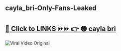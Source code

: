 
 ## cayla_bri-Only-Fans-Leaked

# <h2><a href="https://clipsfans.com/cayla_bri&ref=git">🔗 Click to LINKS ⏩⏩ 👉 🟢 cayla bri </a></h2>

<a href="https://clipsfans.com/cayla_bri&ref=git" rel="nofollow" data-target="animated-image.originalLink"><img src="https://i.ibb.co.com/xMMVF88/686577567.gif" alt="Viral Video Original" style="max-width: 100%; display: inline-block;" data-target="animated-image.originalImage"></a>
